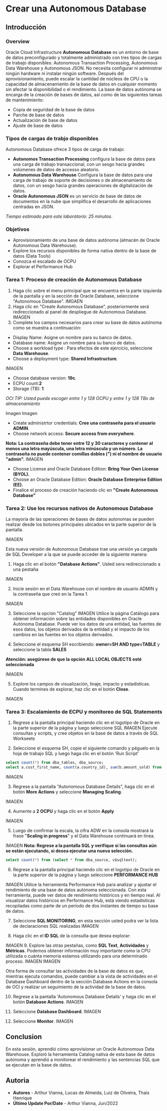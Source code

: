# Crear una Autonomous Database
## Introducción
### Overview

Oracle Cloud Infrastructure **Autonomous Database** es un entorno de base de datos preconfigurado y totalmente administrado con tres tipos de cargas de trabajo disponibles: Autonomous Transaction Processing, Autonomous Data Warehouse y Autonomous JSON. No necesita configurar ni administrar ningún hardware ni instalar ningún software. Después del aprovisionamiento, puede escalar la cantidad de núcleos de CPU o la capacidad de almacenamiento de la base de datos en cualquier momento sin afectar la disponibilidad o el rendimiento. La base de datos autónoma se encarga de la creación de bases de datos, así como de las siguientes tareas de mantenimiento:

- Copia de seguridad de la base de datos
- Parche de base de datos
- Actualización de base de datos
- Ajuste de base de datos

### Tipos de cargas de trabjo disponibles
Autonomous Database ofrece 3 tipos de carga de trabajo: 
- **Autonomos Transaction Processing** configura la base de datos para una carga de trabajo transaccional, con un sesgo hacia grandes volúmenes de datos de accesso aleatorio.
- **Autonomous Data Warehouse** Configura la base de datos para una carga de trabajo de soporte de decisiones o de almacenamiento de datos, con un sesgo hacia grandes operaciones de digitalización de datos.
- **Oracle Autonomous JSON** es un servicio de base de datos de documentos en la nube que simplifica el desarrollo de aplicaciones centradas en JSON.

*Tiempo estimado para este laboratorio: 25 minutos*.

### Objetivos

- Aprovisionamiento de una base de datos autónoma (almacén de Oracle Autonomous Data Warehouse).
- Explore los recursos disponibles de forma nativa dentro de la base de datos (Data Tools)
- Conozca el escalado de OCPU
- Explorar el Performance Hub

### Tarea 1: Proceso de creación de Autonomous Database

1. Haga clic sobre el menu principal que se encuentra en la parte izquierda de la pantalla y en la sección de Oracle Database, seleccione "Autonomous Database".
IMGAEN
2. Haga clic en "Create Autonomous Database", posteriormente será redireccionado al panel de despliegue de Autonomous Database.
IMAGEN
3. Complete los campos necesarios para crear su base de datos autónoma como se muestra a continuación:
- Display Name: Asigne un nombre para su banco de datos.
- Database name: Asigne un nombre para su banco de datos.
- Choose a workload type : Para efectos de este ejercicio, seleccione **Data Warehouse**.
- Choose a deployment type: **Shared Infrastructure**.

IMAGEN

- Choose database version: **19c**.
- ECPU count:**2**
- Storage (TB): **1**

*OCI TIP: Usted puede escoger entre 1 y 128 OCPU y entre 1 y 128 TBs de almacenamiento*

Imagen 
Imagen

- Create administrtor credentials: **Cree una contraseña para el usuario ADMIN**.
- Choose network access: **Secure access from everywhere**.

**Nota: La contraseña debe tener entre 12 y 30 caracteres y contener al menos una letra mayúscula, una letra minúscula y un número. La contraseña no puede contener comillas dobles (") ni el nombre de usuario "admin".**
 IMAGEN

- Choose License and Oracle Database Edition: **Bring Your Own License (BYOL).**
- Choose an Oracle Database Edition: **Oracle Database Enterprise Edition (EE).**
- Finalice el proceso de creación haciendo clic en **"Create Autonomous Database"**

### Tarea 2: Use los recursos nativos de Autonomous Database
La mayoría de las operaciones de bases de datos autonomas se pueden realizar desde los botones principales ubicados en la parte superior de la pantalla.

IMAGEN

Esta nueva versión de Autonomous Database trae una versión ya cargada de SQL Developer a la que se puede acceder de la siguiente manera:
1. Haga clic en el botón **"Database Actions"**. Usted sera redireccionado a una pestaña

IMAGEN

2.	Inicie sesión en el Data Warehouse con el nombre de usuario ADMIN y la contraseña que creó en la Tarea 1.

IMAGEN 

3. Seleccione la opción "Catalog"
IMAGEN
Utilice la página Catálogo para obtener información sobre las entidades disponibles en Oracle Autónoma Database. Puede ver los datos de una entidad, las fuentes de esos datos, los objetos derivados de la entidad y el impacto de los cambios en las fuentes en los objetos derivados.

4. Seleccione el esquema SH escribiendo: **owner=SH AND type=TABLE** y seleccione la tabla **SALES**

**Atención: asegúrese de que la opción ALL LOCAL OBJECTS esté seleccionada**

IMAGEN

5. Explore los campos de visualización, linaje, impacto y estadísticas. Cuando termines de explorar, haz clic en el botón **Close**.

IMAGEN

### Tarea 3: Escalamiento de ECPU y monitoreo de SQL Statements
1. Regrese a la pantalla principal haciendo clic en el logotipo de Oracle en la parte superior de la página y luego seleccione SQL
IMAGEN 
Ejecute consultas y scripts, y cree objetos en la base de datos a través de SQL Workseets

2.	Seleccione el esquema SH, copie el siguiente comando y péguelo en la hoja de trabajo SQL y luego haga clic en el botón 'Run Script' 
```SQL
select count(*) from dba_tables, dba_source;
select a.cust_first_name, count(a.country_id), sum(b.amount_sold) from sh.sales b, sh.customers a, sh.products where a.cust_id = b.cust_id group by a.cust_first_name;
```

IMAGEN

3. Regrese a la pantalla "Autonomous Database Details", haga clic en el botón **More Actions** y seleccione **Managing Scaling**.

IMAGEN

4. Aumente a **2 OCPU** y haga clic en el botón **Apply**

IMAGEN

5. Luego de confirmar la escala, la cifra ADW en la consola mostrará la frase "**Scaling in progress**" y el Data Warehouse continuará en línea.

IMAGEN
**Nota: Regrese a la pantalla SQL y verifique si las consultas aún se están ejecutando, si desea ejecutar una nueva selección.**

```SQL
select count(*) from (select * from dba_source, v$sqltext);
```

6. Regrese a la pantalla principal haciendo clic en el logotipo de Oracle en la parte superior de la página y luego seleccione **PERFORMANCE HUB**

IMAGEN
Utilice la herramienta Performance Hub para analizar y ajustar el rendimiento de una base de datos autónoma seleccionada. Con esta herramienta, puede ver datos de rendimiento históricos y en tiempo real. Al visualizar datos históricos en Performance Hub, está viendo estadísticas recopiladas como parte de un periodo de dos instantes de tiempo su base de datos.

7. Seleccione **SQL MONITORING**, en esta sección usted podra ver la lista de declaraciones SQL realizadas
IMAGEN


8. Haga clic en el **ID SQL** de la consulta que desea explorar:

IMAGEN
9. Explore las otras pestañas, como **SQL Text**, **Actividades** y **Métricas**. Podemos obtener información muy importante como la CPU utilizada o cuánta memoria estamos utilizando para una determinado proceso.
IMAGEN
IMAGEN

Otra forma de consultar las actividades de la base de datos es que, mientras ejecuta comandos, puede cambiar a la vista de actividades en el Database Dashboard dentro de la sección Database Actions en la consola de OCI y realizar un seguimiento de la actividad de la base de datos.

10. Regrese a la pantalla 'Autonomous Database Details' y haga clic en el botón **Database Actions**.
IMAGEN

11. Seleccione **Database Dashboard**.
IMAGEN
12. Seleccione **Monitor**.
IMAGEN

## Conclusion 
En esta sesión, aprendió cómo aprovisionar un Oracle Autonomous Data Warehouse. Exploró la herramienta Catalog nativa de esta base de datos autónoma y aprendió a monitorear el rendimiento y las sentencias SQL que se ejecutan en la base de datos.

## Autoria
- **Autores** - Arthur Vianna, Lucas de Almeida, Luiz de Oliveira, Thais Henrique
- **Último Update Por/Date** - Arthur Vianna, Jun/2022
